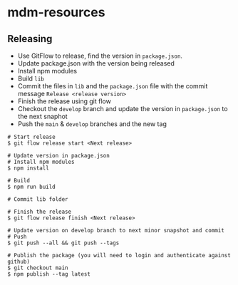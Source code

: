 # mdm-resources

## Releasing

* Use GitFlow to release, find the version in `package.json`.
* Update package.json with the version being released
* Install npm modules
* Build `lib`
* Commit the files in `lib` and the `package.json` file with the commit message `Release <release version>`
* Finish the release using git flow
* Checkout the `develop` branch and update the version in `package.json` to the next snaphot
* Push the `main` & `develop` branches and the new tag

```shell
# Start release
$ git flow release start <Next release>

# Update version in package.json
# Install npm modules
$ npm install

# Build
$ npm run build

# Commit lib folder

# Finish the release
$ git flow release finish <Next release>

# Update version on develop branch to next minor snapshot and commit
# Push 
$ git push --all && git push --tags

# Publish the package (you will need to login and authenticate against github)
$ git checkout main
$ npm publish --tag latest
```
